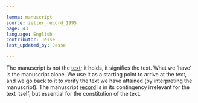 ```yaml
---

lemma: manuscript
source: zeller_record_1995
page: 43
language: English
contributor: Jesse
last_updated_by: Jesse

---
```

The manuscript is not the [text](text.html); it holds, it signifies the text. What we ‘have’ is the manuscript alone. We use it as a starting point to arrive at the text, and we go back to it to verify the text we have attained (by interpreting the manuscript). The manuscript [record](record.html) is in its contingency irrelevant for the text itself, but essential for the constitution of the text.
